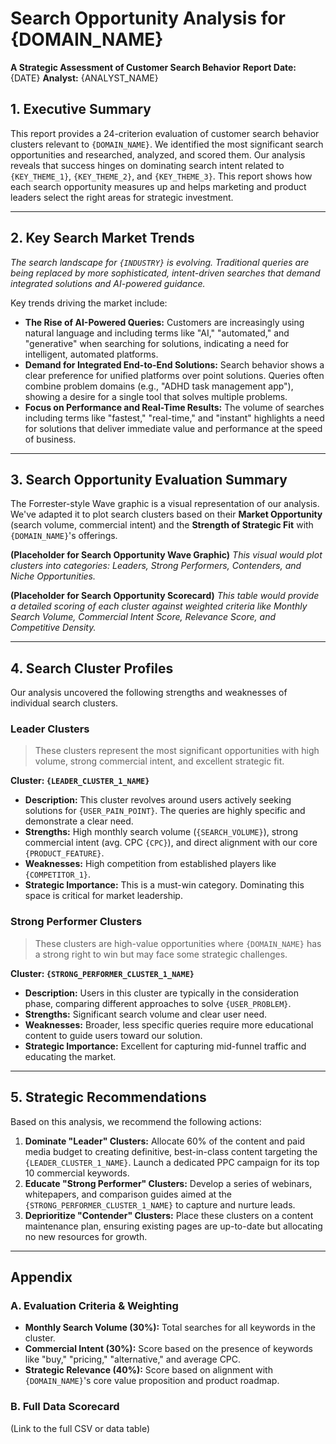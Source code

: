 # Search Opportunity Analysis for {DOMAIN_NAME}
**A Strategic Assessment of Customer Search Behavior**
**Report Date:** {DATE}
**Analyst:** {ANALYST_NAME}

## 1. Executive Summary
This report provides a 24-criterion evaluation of customer search behavior clusters relevant to `{DOMAIN_NAME}`. We identified the most significant search opportunities and researched, analyzed, and scored them. Our analysis reveals that success hinges on dominating search intent related to `{KEY_THEME_1}`, `{KEY_THEME_2}`, and `{KEY_THEME_3}`. This report shows how each search opportunity measures up and helps marketing and product leaders select the right areas for strategic investment.

---

## 2. Key Search Market Trends
*The search landscape for `{INDUSTRY}` is evolving. Traditional queries are being replaced by more sophisticated, intent-driven searches that demand integrated solutions and AI-powered guidance.*

Key trends driving the market include:
- **The Rise of AI-Powered Queries:** Customers are increasingly using natural language and including terms like "AI," "automated," and "generative" when searching for solutions, indicating a need for intelligent, automated platforms.
- **Demand for Integrated End-to-End Solutions:** Search behavior shows a clear preference for unified platforms over point solutions. Queries often combine problem domains (e.g., "ADHD task management app"), showing a desire for a single tool that solves multiple problems.
- **Focus on Performance and Real-Time Results:** The volume of searches including terms like "fastest," "real-time," and "instant" highlights a need for solutions that deliver immediate value and performance at the speed of business.

---

## 3. Search Opportunity Evaluation Summary
The Forrester-style Wave graphic is a visual representation of our analysis. We've adapted it to plot search clusters based on their **Market Opportunity** (search volume, commercial intent) and the **Strength of Strategic Fit** with `{DOMAIN_NAME}`'s offerings.

**(Placeholder for Search Opportunity Wave Graphic)**
*This visual would plot clusters into categories: Leaders, Strong Performers, Contenders, and Niche Opportunities.*

**(Placeholder for Search Opportunity Scorecard)**
*This table would provide a detailed scoring of each cluster against weighted criteria like Monthly Search Volume, Commercial Intent Score, Relevance Score, and Competitive Density.*

---

## 4. Search Cluster Profiles
Our analysis uncovered the following strengths and weaknesses of individual search clusters.

### Leader Clusters
> These clusters represent the most significant opportunities with high volume, strong commercial intent, and excellent strategic fit.

**Cluster: `{LEADER_CLUSTER_1_NAME}`**
- **Description:** This cluster revolves around users actively seeking solutions for `{USER_PAIN_POINT}`. The queries are highly specific and demonstrate a clear need.
- **Strengths:** High monthly search volume (`{SEARCH_VOLUME}`), strong commercial intent (avg. CPC `{CPC}`), and direct alignment with our core `{PRODUCT_FEATURE}`.
- **Weaknesses:** High competition from established players like `{COMPETITOR_1}`.
- **Strategic Importance:** This is a must-win category. Dominating this space is critical for market leadership.

### Strong Performer Clusters
> These clusters are high-value opportunities where `{DOMAIN_NAME}` has a strong right to win but may face some strategic challenges.

**Cluster: `{STRONG_PERFORMER_CLUSTER_1_NAME}`**
- **Description:** Users in this cluster are typically in the consideration phase, comparing different approaches to solve `{USER_PROBLEM}`.
- **Strengths:** Significant search volume and clear user need.
- **Weaknesses:** Broader, less specific queries require more educational content to guide users toward our solution.
- **Strategic Importance:** Excellent for capturing mid-funnel traffic and educating the market.

---

## 5. Strategic Recommendations
Based on this analysis, we recommend the following actions:
1.  **Dominate "Leader" Clusters:** Allocate 60% of the content and paid media budget to creating definitive, best-in-class content targeting the `{LEADER_CLUSTER_1_NAME}`. Launch a dedicated PPC campaign for its top 10 commercial keywords.
2.  **Educate "Strong Performer" Clusters:** Develop a series of webinars, whitepapers, and comparison guides aimed at the `{STRONG_PERFORMER_CLUSTER_1_NAME}` to capture and nurture leads.
3.  **Deprioritize "Contender" Clusters:** Place these clusters on a content maintenance plan, ensuring existing pages are up-to-date but allocating no new resources for growth.

---

## Appendix
### A. Evaluation Criteria & Weighting
- **Monthly Search Volume (30%):** Total searches for all keywords in the cluster.
- **Commercial Intent (30%):** Score based on the presence of keywords like "buy," "pricing," "alternative," and average CPC.
- **Strategic Relevance (40%):** Score based on alignment with `{DOMAIN_NAME}`'s core value proposition and product roadmap.

### B. Full Data Scorecard
(Link to the full CSV or data table)
